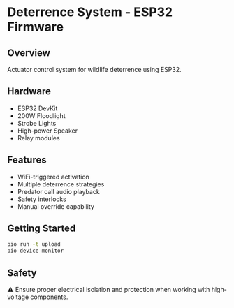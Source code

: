 # Deterrence System - ESP32 Firmware

## Overview
Actuator control system for wildlife deterrence using ESP32.

## Hardware
- ESP32 DevKit
- 200W Floodlight
- Strobe Lights
- High-power Speaker
- Relay modules

## Features
- WiFi-triggered activation
- Multiple deterrence strategies
- Predator call audio playback
- Safety interlocks
- Manual override capability

## Getting Started
```bash
pio run -t upload
pio device monitor
```

## Safety
⚠️ Ensure proper electrical isolation and protection when working with high-voltage components.
